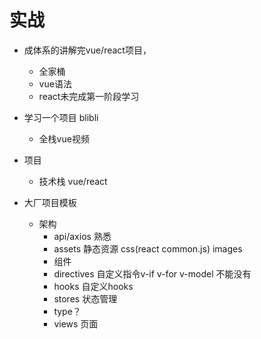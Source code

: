# 实战

- 成体系的讲解完vue/react项目，
  - 全家桶
  - vue语法
  - react未完成第一阶段学习


- 学习一个项目 blibli
  - 全栈vue视频


- 项目
  - 技术栈 vue/react


- 大厂项目模板
  - 架构
    - api/axios 熟悉
    - assets 静态资源 css(react common.js)  images
    - 组件
    - directives 自定义指令v-if v-for v-model 不能没有
    - hooks 自定义hooks
    - stores 状态管理
    - type？
    - views 页面